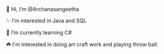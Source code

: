 👋 Hi, I’m @Archanasangeetha

 ✨ I’m interested in Java and SQL
 
 🌱 I’m currently learning C#
 
  ☘️ I'm interested in doing art craft work and playing throw ball.
   


 

